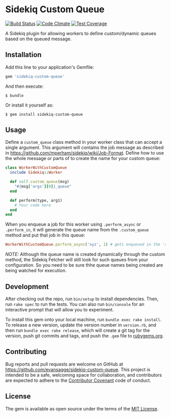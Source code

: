 # Sidekiq Custom Queue

[![Build Status](https://travis-ci.org/evansagge/sidekiq-custom-queue.svg)](https://travis-ci.org/evansagge/sidekiq-custom-queue)
[![Code Climate](https://codeclimate.com/github/evansagge/sidekiq-custom-queue/badges/gpa.svg)](https://codeclimate.com/github/evansagge/sidekiq-custom-queue)
[![Test Coverage](https://codeclimate.com/github/evansagge/sidekiq-custom-queue/badges/coverage.svg)](https://codeclimate.com/github/evansagge/sidekiq-custom-queue/coverage)

A Sidekiq plugin for allowing workers to define custom/dynamic queues based on the queued message.

## Installation

Add this line to your application's Gemfile:

```ruby
gem 'sidekiq-custom-queue'
```

And then execute:

    $ bundle

Or install it yourself as:

    $ gem install sidekiq-custom-queue

## Usage

Define a `custom_queue` class method in your worker class that can accept a single argument. This argument will contains the job message
as described in https://github.com/mperham/sidekiq/wiki/Job-Format. Define how to use the whole message or parts of to create the name
for your custom queue:

```ruby
class WorkerWithCustomQueue
  include Sidekiq::Worker

  def self.custom_queue(msg)
    "#{msg['args'][0]}_queue"
  end

  def perform(type, arg1)
    # Your code here
  end
end
```

When you enqueue a job for this worker using `.perform_async` or `.perform_in`, it will generate the queue name from the `.custom_queue`
method and put that job in this queue:

```ruby
WorkerWithCustomQueue.perform_async('xyz', 1) # gets enqueued in the 'xyz_queue' instead of the default queue
```

*NOTE:* Although the queue name is created dynamically through the custom method, the Sidekiq Fetcher will still look for such queues from your configuration. So you need to be sure thhe queue names being created are being watched for execution.

## Development

After checking out the repo, run `bin/setup` to install dependencies. Then, run `rake spec` to run the tests.
You can also run `bin/console` for an interactive prompt that will allow you to experiment.

To install this gem onto your local machine, run `bundle exec rake install`.
To release a new version, update the version number in `version.rb`, and then run `bundle exec rake release`,
which will create a git tag for the version, push git commits and tags, and push the `.gem` file to [rubygems.org](https://rubygems.org).

## Contributing

Bug reports and pull requests are welcome on GitHub at https://github.com/evansagge/sidekiq-custom-queue.
This project is intended to be a safe, welcoming space for collaboration, and contributors are expected to adhere to the
[Contributor Covenant](contributor-covenant.org) code of conduct.


## License

The gem is available as open source under the terms of the [MIT License](http://opensource.org/licenses/MIT).


